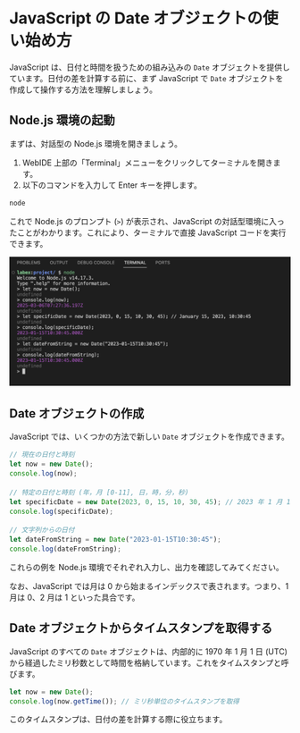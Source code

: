 # JavaScript の Date オブジェクトの使い始め方

JavaScript は、日付と時間を扱うための組み込みの `Date` オブジェクトを提供しています。日付の差を計算する前に、まず JavaScript で `Date` オブジェクトを作成して操作する方法を理解しましょう。

## Node.js 環境の起動

まずは、対話型の Node.js 環境を開きましょう。

1. WebIDE 上部の「Terminal」メニューをクリックしてターミナルを開きます。
2. 以下のコマンドを入力して Enter キーを押します。

```bash
node
```

これで Node.js のプロンプト (`>`) が表示され、JavaScript の対話型環境に入ったことがわかります。これにより、ターミナルで直接 JavaScript コードを実行できます。

![node-prompt](../assets/screenshot-20250306-328ScUbO@2x.png)

## Date オブジェクトの作成

JavaScript では、いくつかの方法で新しい `Date` オブジェクトを作成できます。

```javascript
// 現在の日付と時刻
let now = new Date();
console.log(now);

// 特定の日付と時刻 (年，月 [0-11], 日，時，分，秒)
let specificDate = new Date(2023, 0, 15, 10, 30, 45); // 2023 年 1 月 15 日 10:30:45
console.log(specificDate);

// 文字列からの日付
let dateFromString = new Date("2023-01-15T10:30:45");
console.log(dateFromString);
```

これらの例を Node.js 環境でそれぞれ入力し、出力を確認してみてください。

なお、JavaScript では月は 0 から始まるインデックスで表されます。つまり、1 月は 0、2 月は 1 といった具合です。

## Date オブジェクトからタイムスタンプを取得する

JavaScript のすべての `Date` オブジェクトは、内部的に 1970 年 1 月 1 日 (UTC) から経過したミリ秒数として時間を格納しています。これをタイムスタンプと呼びます。

```javascript
let now = new Date();
console.log(now.getTime()); // ミリ秒単位のタイムスタンプを取得
```

このタイムスタンプは、日付の差を計算する際に役立ちます。
